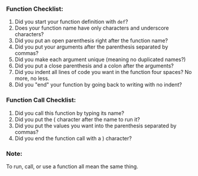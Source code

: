 ### Function Checklist:

1. Did you start your function definition with `def`?
2. Does your function name have only characters and underscore characters?
3. Did you put an open parenthesis right after the function name?
4. Did you put your arguments after the parenthesis separated by commas?
5. Did you make each argument unique (meaning no duplicated names?)
6. Did you put a close parenthesis and a colon after the arguments?
7. Did you indent all lines of code you want in the function four spaces? No more, no less.
8. Did you "end" your function by going back to writing with no indent?

### Function Call Checklist:

1. Did you call this function by typing its name?
2. Did you put the ( character after the name to run it?
3. Did you put the values you want into the parenthesis separated by commas?
4. Did you end the function call with a ) character?

### Note:

To run, call, or use a function all mean the same thing. 
